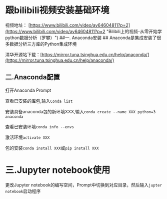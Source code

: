 # 跟bilibili视频安装基础环境 #
视频地址：
[https://www.bilibili.com/video/av64604811?p=2](https://www.bilibili.com/video/av64604811?p=2 "Bilibili上的视频-从零开始学python数据分析（罗攀）")
##一. Anaconda安装 ##
Anaconda是集成安装了很多数据分析三方库的Python集成环境

清华开源站下载：[https://mirror.tuna.tsinghua.edu.cn/help/anaconda/](https://mirror.tuna.tsinghua.edu.cn/help/anaconda/)
## 二.Anaconda配置 ##
打开Anaconda Prompt

查看已安装的库包,输入`Conda list`

安装具备anaconda包的新环境XXX,输入`conda create --name XXX python=3 anaconda`

查看已安装环境`conda info --envs`

激活环境`activate XXX`

包的安装`conda install XXX`或`pip install XXX`
# 三.Jupyter notebook使用 #

更改Jupyter notebook的编写空间，Prompt中切换到对应目录，然后输入`jupter notebook`启动程序


